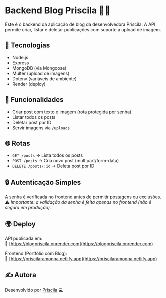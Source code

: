 # Backend Blog Priscila 🧠💬

Este é o backend da aplicação de blog da desenvolvedora Priscila. A API permite criar, listar e deletar publicações com suporte a upload de imagem.

## 🔧 Tecnologias

- Node.js
- Express
- MongoDB (via Mongoose)
- Multer (upload de imagens)
- Dotenv (variáveis de ambiente)
- Render (deploy)

## 🚀 Funcionalidades

- Criar post com texto e imagem (rota protegida por senha)
- Listar todos os posts
- Deletar post por ID
- Servir imagens via `/uploads`

## 🌐 Rotas

- `GET /posts` → Lista todos os posts
- `POST /posts` → Cria novo post (multipart/form-data)
- `DELETE /posts/:id` → Deleta post por ID

## 🔒 Autenticação Simples

A senha é verificada no frontend antes de permitir postagens ou exclusões.  
⚠️ *Importante: a validação da senha é feita apenas no frontend (não é segura em produção).*

## 🌍 Deploy

API publicada em:  
🔗 [https://blogpriscila.onrender.com](https://blogpriscila.onrender.com)

Frontend (Portfólio com Blog):  
🔗 [https://priscilaramonna.netlify.app](https://priscilaramonna.netlify.app)

## ✍️ Autora

Desenvolvido por [Priscila](https://github.com/Princyrr) 💻

